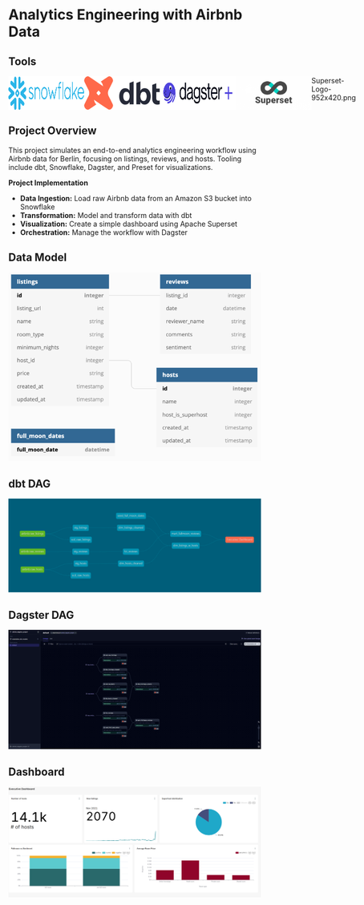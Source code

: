# Analytics Engineering with Airbnb Data

## Tools

<div style="display: flex; justify-content: space-evenly;">
  <img src="assets/snowflake-logo.png" alt="Snowflake Data Warehouse" width="30%" />
  <img src="assets/dbt-logo.png" alt="dbt - Data Build Tool" width="30%" />
  <img src="assets/dagster_plus-primary-horizontal.png" alt="Dagster - Data Orchestration Platform" width="30%" />
  <img src="assets/Superset-Logo-952x420.png" alt="Superset - BI Tool" width="30%" />
  Superset-Logo-952x420.png
</div>

## Project Overview

This project simulates an end-to-end analytics engineering workflow using Airbnb data for Berlin, focusing on listings, reviews, and hosts. Tooling include dbt, Snowflake, Dagster, and Preset for visualizations.

**Project Implementation**
* **Data Ingestion:** Load raw Airbnb data from an Amazon S3 bucket into Snowflake
* **Transformation:** Model and transform data with dbt 
* **Visualization:** Create a simple dashboard using Apache Superset
* **Orchestration:** Manage the workflow with Dagster

## Data Model
<p align="left">
 <img src="assets/input_schema.png" alt="input_schema"/>
</p>

## dbt DAG
<p align="left">
 <img src="assets/dbt_lineage_graph.png" alt="dbt_lineage_graph"/>
</p>

## Dagster DAG
<p align="left">
 <img src="assets/dagster_dag.png" alt="dagster_dag"/>
</p>

## Dashboard
<p align="left">
 <img src="assets/exec_dashboard.png" alt="exec_dashboard"/>
</p>
